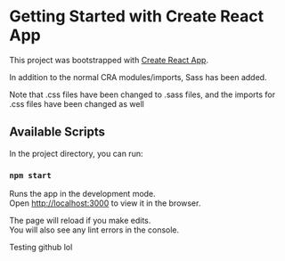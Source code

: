 # Getting Started with Create React App

This project was bootstrapped with [Create React App](https://github.com/facebook/create-react-app).

In addition to the normal CRA modules/imports, Sass has been added.

Note that .css files have been changed to .sass files, and the imports for .css files have been changed as well

## Available Scripts

In the project directory, you can run:

### `npm start`

Runs the app in the development mode.\
Open [http://localhost:3000](http://localhost:3000) to view it in the browser.

The page will reload if you make edits.\
You will also see any lint errors in the console.

Testing github lol
